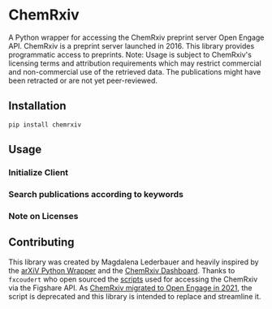 # ChemRxiv

A Python wrapper for accessing the ChemRxiv preprint server Open Engage API. ChemRxiv is a preprint server launched in 2016. This library provides programmatic access to preprints. Note: Usage is subject to ChemRxiv's licensing terms and attribution requirements which may restrict commercial and non-commercial use of the retrieved data. The publications might have been retracted or are not yet peer-reviewed.

## Installation

```
pip install chemrxiv
```

## Usage

### Initialize Client

### Search publications according to keywords

###

### Note on Licenses

## Contributing

This library was created by Magdalena Lederbauer and heavily inspired by the [arXiV Python Wrapper](https://github.com/lukasschwab/arxiv.py) and the [ChemRxiv Dashboard](https://github.com/chemrxiv-dashboard/chemrxiv-dashboard.github.io/). Thanks to `fxcoudert` who open sourced the [scripts](https://github.com/fxcoudert/tools/blob/master/chemRxiv/chemRxiv.py) used for accessing the ChemRxiv via the Figshare API. As [ChemRxiv migrated to Open Engage in 2021](https://axial.acs.org/publishing/chemrxiv-open-engage-platform), the script is deprecated and this library is intended to replace and streamline it.
